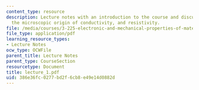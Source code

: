 ```yaml
---
content_type: resource
description: Lecture notes with an introduction to the course and discussion of conductivity,
  the microscopic origin of conductivity, and resistivity.
file: /media/courses/3-225-electronic-and-mechanical-properties-of-materials-fall-2007/386e36fc0277bd2f6cb8e49e14d0882d_lecture_1.pdf
file_type: application/pdf
learning_resource_types:
- Lecture Notes
ocw_type: OCWFile
parent_title: Lecture Notes
parent_type: CourseSection
resourcetype: Document
title: lecture_1.pdf
uid: 386e36fc-0277-bd2f-6cb8-e49e14d0882d
---
```

